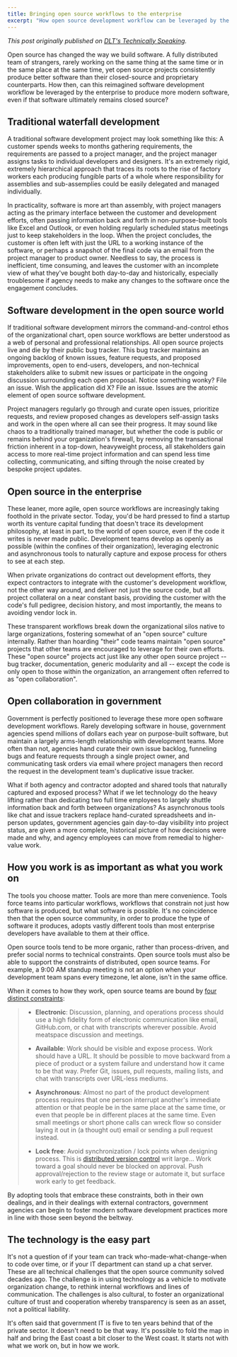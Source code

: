 ```yaml
---
title: Bringing open source workflows to the enterprise
excerpt: "How open source development workflow can be leveraged by the enterprise to produce more modern software, even if that software ultimately remains closed source."
---
```


*This post originally published on [DLT's Technically Speaking](http://blogs.dlt.com/bringing-open-source-workflows-enterprise/).*

Open source has changed the way we build software. A fully distributed team of strangers, rarely working on the same thing at the same time or in the same place at the same time, yet open source projects consistently produce better software than their closed-source and proprietary counterparts. How then, can this reimagined software development workflow be leveraged by the enterprise to produce more modern software, even if that software ultimately remains closed source?

## Traditional waterfall development

A traditional software development project may look something like this: A customer spends weeks to months gathering requirements, the requirements are passed to a project manager, and the project manager assigns tasks to individual developers and designers. It's an extremely rigid, extremely hierarchical approach that traces its roots to the rise of factory workers each producing fungible parts of a whole where responsibility for assemblies and sub-assemplies could be easily delegated and managed individually.

In practicality, software is more art than assembly, with project managers acting as the primary interface between the customer and development efforts, often passing information back and forth in non-purpose-built tools like Excel and Outlook, or even holding regularly scheduled status meetings just to keep stakeholders in the loop. When the project concludes, the customer is often left with just the URL to a working instance of the software, or perhaps a snapshot of the final code via an email from the project manager to product owner. Needless to say, the process is inefficient, time consuming, and leaves the customer with an incomplete view of what they've bought both day-to-day and historically, especially troublesome if agency needs to make any changes to the software once the engagement concludes.

## Software development in the open source world

If traditional software development mirrors the command-and-control ethos of the organizational chart, open source workflows are better understood as a web of personal and professional relationships. All open source projects live and die by their public bug tracker. This bug tracker maintains an ongoing backlog of known issues, feature requests, and proposed improvements, open to end-users, developers, and non-technical stakeholders alike to submit new issues or participate in the ongoing discussion surrounding each open proposal. Notice something wonky? File an issue. Wish the application did X? File an issue. Issues are the atomic element of open source software development.

Project managers regularly go through and curate open issues, prioritize requests, and review proposed changes as developers self-assign tasks and work in the open where all can see their progress. It may sound like chaos to a traditionally trained manager, but whether the code is public or remains behind your organization's firewall, by removing the transactional friction inherent in a top-down, heavyweight process, all stakeholders gain access to more real-time project information and can spend less time collecting, communicating, and sifting through the noise created by bespoke project updates.

## Open source in the enterprise

These leaner, more agile, open source workflows are increasingly taking foothold in the private sector. Today, you'd be hard pressed to find a startup worth its venture capital funding that doesn't trace its development philosophy, at least in part, to the world of open source, even if the code it writes is never made public. Development teams develop as openly as possible (within the confines of their organization), leveraging electronic and asynchronous tools to naturally capture and expose process for others to see at each step.

When private organizations do contract out development efforts, they expect contractors to integrate with the customer's development workflow, not the other way around, and deliver not just the source code, but all project collateral on a near constant basis, providing the customer with the code's full pedigree, decision history, and most importantly, the means to avoiding vendor lock in.

These transparent workflows break down the organizational silos native to large organizations, fostering somewhat of an "open source" culture internally. Rather than hoarding "their" code teams maintain "open source" projects that other teams are encouraged to leverage for their own efforts. These "open source" projects act just like any other open source project -- bug tracker, documentation, generic modularity and all -- except the code is only open to those within the organization, an arrangement often referred to as "open collaboration".

## Open collaboration in government

Government is perfectly positioned to leverage these more open software development workflows. Rarely developing software in house, government agencies spend millions of dollars each year on purpose-built software, but maintain a largely arms-length relationship with development teams. More often than not, agencies hand curate their own issue backlog, funneling bugs and feature requests through a single project owner, and communicating task orders via email where project managers then record the request in the development team's duplicative issue tracker.

What if both agency and contractor adopted and shared tools that naturally captured and exposed process? What if we let technology do the heavy lifting rather than dedicating two full time employees to largely shuttle information back and forth between organizations? As asynchronous tools like chat and issue trackers replace hand-curated spreadsheets and in-person updates, government agencies gain day-to-day visibility into project status, are given a more complete, historical picture of how decisions were made and why, and agency employees can move from remedial to higher-value work.

## How you work is as important as what you work on

The tools you choose matter. Tools are more than mere convenience. Tools force teams into particular workflows, workflows that constrain not just how software is produced, but what software is possible. It's no coincidence then that the open source community, in order to produce the type of software it produces, adopts vastly different tools than most enterprise developers have available to them at their office.

Open source tools tend to be more organic, rather than process-driven, and prefer social norms to technical constraints. Open source tools must also be able to support the constraints of distributed, open source teams. For example, a 9:00 AM standup meeting is not an option when your development team spans every timezone, let alone, isn't in the same office.

When it comes to how they work, open source teams are bound by [four distinct constraints](http://2ndscale.com/rtomayko/2012/adopt-an-open-source-process-constraints):

> * **Electronic**: Discussion, planning, and operations process should use a high fidelity form of electronic communication like email, GitHub.com, or chat with transcripts wherever possible. Avoid meatspace discussion and meetings.
>
> * **Available**: Work should be visible and expose process. Work should have a URL. It should be possible to move backward from a piece of product or a system failure and understand how it came to be that way. Prefer Git, issues, pull requests, mailing lists, and chat with transcripts over URL-less mediums.
>
> * **Asynchronous**: Almost no part of the product development process requires that one person interrupt another's immediate attention or that people be in the same place at the same time, or even that people be in different places at the same time. Even small meetings or short phone calls can wreck flow so consider laying it out in (a thought out) email or sending a pull request instead.
>
> * **Lock free**: Avoid synchronization / lock points when designing process. This is [distributed version control](http://en.wikipedia.org/wiki/Distributed_revision_control) writ large... Work toward a goal should never be blocked on approval. Push approval/rejection to the review stage or automate it, but surface work early to get feedback.

By adopting tools that embrace these constraints, both in their own dealings, and in their dealings with external contractors, government agencies can begin to foster modern software development practices more in line with those seen beyond the beltway.

## The technology is the easy part

It's not a question of if your team can track who-made-what-change-when to code over time, or if your IT department can stand up a chat server. These are all technical challenges that the open source community solved decades ago. The challenge is in using technology as a vehicle to motivate organization change, to rethink internal workflows and lines of communication. The challenges is also cultural, to foster an organizational culture of trust and cooperation whereby transparency is seen as an asset, not a political liability.

It's often said that government IT is five to ten years behind that of the private sector. It doesn't need to be that way. It's possible to fold the map in half and bring the East coast a bit closer to the West coast. It starts not with what we work on, but in how we work.
